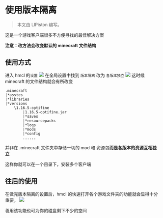 # 使用版本隔离

> 本文由 LIPiston 编写。

这是一个游戏客户端很多不方便寻找的最佳解决方案

**注意：改方法会改变默认的 minecraft 文件结构**

## 使用方式
进入 hmcl 的`设置`
![](https://cdn.jsdelivr.net/gh/wifi-left/HMCL-docs-website/pages/assets/img/docs/Global-version-isolation/img.png)
在全局设置中找到 `版本隔离`
改为 `各版本独立`
![](https://cdn.jsdelivr.net/gh/wifi-left/HMCL-docs-website/pages/assets/img/docs/Global-version-isolation/img1.png)
这时候 minecraft 的文件结构就会有所改变
```
.minecraft
|*asstes
|*libraries
|*versions
    \1.16.5-optifine
        |1.16.5-optifine.jar
        |*saves
        |*resourcepacks
        |*logs
        |*mods
        |*config
        ......
```
并非在 .minecraft 文件夹中存储一切的 mod 和 资源包**而是各版本的资源互相独立**

这样你就可以在一个目录下，安装多个客户端

## 往后的使用
在做完版本隔离的设置后，hmcl 的快速打开各个游戏文件夹的功能就会显得十分重要。
![](https://cdn.jsdelivr.net/gh/wifi-left/HMCL-docs-website/pages/assets/img/docs/Global-version-isolation/img2.png)

善用该功能也可为你的磁盘剩下不少的空间

